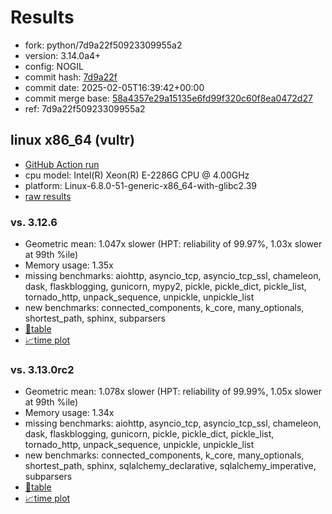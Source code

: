 # Results

- fork: python/7d9a22f50923309955a2
- version: 3.14.0a4+
- config: NOGIL
- commit hash: [7d9a22f](https://github.com/python/cpython/commit/7d9a22f)
- commit date: 2025-02-05T16:39:42+00:00
- commit merge base: [58a4357e29a15135e6fd99f320c60f8ea0472d27](https://github.com/python/cpython/commit/58a4357e29a15135e6fd99f320c60f8ea0472d27)
- ref: 7d9a22f50923309955a2

## linux x86_64 (vultr)

- [GitHub Action run](https://github.com/facebookexperimental/free-threading-benchmarking/actions/runs/13168056150)
- cpu model: Intel(R) Xeon(R) E-2286G CPU @ 4.00GHz
- platform: Linux-6.8.0-51-generic-x86_64-with-glibc2.39
- [raw results](bm-20250205-vultr-x86_64-python-7d9a22f50923309955a2-3.14.0a4%2B-7d9a22f.json)

### vs. 3.12.6

- Geometric mean: 1.047x slower (HPT: reliability of 99.97%, 1.03x slower at 99th %ile)
- Memory usage: 1.35x
- missing benchmarks: aiohttp, asyncio_tcp, asyncio_tcp_ssl, chameleon, dask, flaskblogging, gunicorn, mypy2, pickle, pickle_dict, pickle_list, tornado_http, unpack_sequence, unpickle, unpickle_list
- new benchmarks: connected_components, k_core, many_optionals, shortest_path, sphinx, subparsers
- [📄table](bm-20250205-vultr-x86_64-python-7d9a22f50923309955a2-3.14.0a4%2B-7d9a22f-vs-3.12.6.md)
- [📈time plot](bm-20250205-vultr-x86_64-python-7d9a22f50923309955a2-3.14.0a4%2B-7d9a22f-vs-3.12.6.svg)

### vs. 3.13.0rc2

- Geometric mean: 1.078x slower (HPT: reliability of 99.99%, 1.05x slower at 99th %ile)
- Memory usage: 1.34x
- missing benchmarks: aiohttp, asyncio_tcp, asyncio_tcp_ssl, chameleon, dask, flaskblogging, gunicorn, pickle, pickle_dict, pickle_list, tornado_http, unpack_sequence, unpickle, unpickle_list
- new benchmarks: connected_components, k_core, many_optionals, shortest_path, sphinx, sqlalchemy_declarative, sqlalchemy_imperative, subparsers
- [📄table](bm-20250205-vultr-x86_64-python-7d9a22f50923309955a2-3.14.0a4%2B-7d9a22f-vs-3.13.0rc2.md)
- [📈time plot](bm-20250205-vultr-x86_64-python-7d9a22f50923309955a2-3.14.0a4%2B-7d9a22f-vs-3.13.0rc2.svg)

